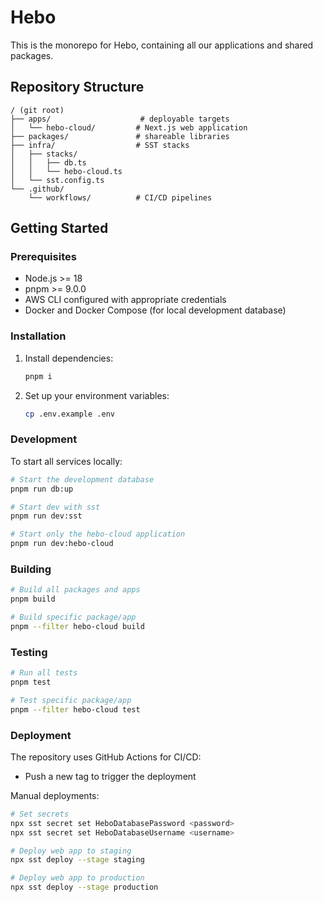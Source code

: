 # Hebo

This is the monorepo for Hebo, containing all our applications and shared packages.

## Repository Structure

```
/ (git root)
├── apps/                    # deployable targets
│   └── hebo-cloud/         # Next.js web application
├── packages/               # shareable libraries
├── infra/                  # SST stacks
│   ├── stacks/
│   │   ├── db.ts
│   │   └── hebo-cloud.ts
│   └── sst.config.ts
└── .github/
    └── workflows/          # CI/CD pipelines
```

## Getting Started

### Prerequisites

- Node.js >= 18
- pnpm >= 9.0.0
- AWS CLI configured with appropriate credentials
- Docker and Docker Compose (for local development database)

### Installation

1. Install dependencies:
   ```bash
   pnpm i
   ```

2. Set up your environment variables:
   ```bash
   cp .env.example .env
   ```

### Development

To start all services locally:

```bash
# Start the development database
pnpm run db:up
```

```bash
# Start dev with sst
pnpm run dev:sst
```

```bash
# Start only the hebo-cloud application
pnpm run dev:hebo-cloud
```

### Building

```bash
# Build all packages and apps
pnpm build

# Build specific package/app
pnpm --filter hebo-cloud build
```

### Testing

```bash
# Run all tests
pnpm test

# Test specific package/app
pnpm --filter hebo-cloud test
```

### Deployment

The repository uses GitHub Actions for CI/CD:

- Push a new tag to trigger the deployment

Manual deployments:

```bash
# Set secrets
npx sst secret set HeboDatabasePassword <password>
npx sst secret set HeboDatabaseUsername <username>

# Deploy web app to staging
npx sst deploy --stage staging

# Deploy web app to production
npx sst deploy --stage production
```
